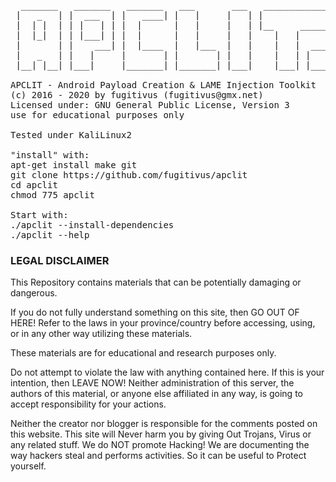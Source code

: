 <pre>
  _______   _______   _______   ___       ___   ____________ 
 |   _   | |  ___  | |   ____| |   |     |   | |            |
 |  | |  | | |   | | |  |      |   |     |   | |__     _____|
 |  |_|  | | |___| | |  |      |   |     |   |    |   |      
 |       | |    ___| |  |____  |   |___  |   |    |   |  ___ 
 |   _   | |   |     |       | |       | |   |    |   | |   |
 |__| |__| |___|     |_______| |_______| |___|    |___| |___|

APCLIT - Android Payload Creation & LAME Injection Toolkit
(c) 2016 - 2020 by fugitivus (fugitivus@gmx.net)
Licensed under: GNU General Public License, Version 3
use for educational purposes only

Tested under KaliLinux2

"install" with:
apt-get install make git
git clone https://github.com/fugitivus/apclit
cd apclit
chmod 775 apclit

Start with:
./apclit --install-dependencies
./apclit --help
</pre>

### LEGAL DISCLAIMER
This Repository contains materials that can be potentially damaging or dangerous.

If you do not fully understand something on this site, then GO OUT OF HERE! Refer to the laws in your province/country before accessing, using, or in any other way utilizing these materials.

These materials are for educational and research purposes only.

Do not attempt to violate the law with anything contained here. If this is your intention, then LEAVE NOW! Neither administration of this server, the authors of this material, or anyone else affiliated in any way, is going to accept responsibility for your actions.

Neither the creator nor blogger is responsible for the comments posted on this website. This site will Never harm you by giving Out Trojans, Virus or any related stuff. We do NOT promote Hacking! We are documenting the way hackers steal and performs activities. So it can be useful to Protect yourself.
